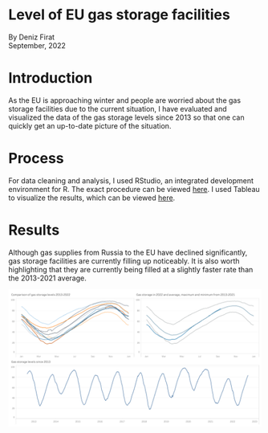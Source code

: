 # Level of EU gas storage facilities
By Deniz Firat  
September, 2022

# Introduction
As the EU is approaching winter and people are worried about the gas storage facilities due to the current situation, I have evaluated and visualized the data of the gas storage levels since 2013 so that one can quickly get an up-to-date picture of the situation.

# Process
For data cleaning and analysis, I used RStudio, an integrated development environment for R. The exact procedure can be viewed [here](https://github.com/dfirat/eu-gas-storage/blob/main/eu-gas-storage.md).
I used Tableau to visualize the results, which can be viewed [here](https://public.tableau.com/app/profile/dfirat/viz/LevelofEUgasstoragefacilities/Dashboard).

# Results
Although gas supplies from Russia to the EU have declined significantly, gas storage facilities are currently filling up noticeably. It is also worth highlighting that they are currently being filled at a slightly faster rate than the 2013-2021 average.

[![Dashboard](Dashboard.png)](https://public.tableau.com/app/profile/dfirat/viz/LevelofEUgasstoragefacilities/Dashboard)